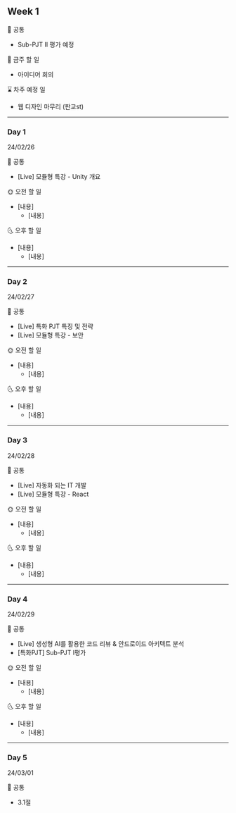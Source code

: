 ## Week 1
<aside>
📢 공통
</aside>

- Sub-PJT Ⅱ 평가 예정

<aside>
🚩 금주 할 일
</aside>

- 아이디어 회의
 
<aside>
⌛ 차주 예정 일
</aside>

- 웹 디자인 마무리 (판교st)
 
---

### Day 1 
24/02/26
<aside>
📢 공통
</aside>

- [Live] 모듈형 특강 - Unity 개요

<aside>
🌞 오전 할 일
</aside>

- [내용]
    - [내용]
 
<aside>
🌜 오후 할 일
</aside>

- [내용]
    - [내용]
 
---


### Day 2 
24/02/27
<aside>
📢 공통
</aside>

- [Live] 특화 PJT 특징 및 전략
- [Live] 모듈형 특강 - 보안

<aside>
🌞 오전 할 일
</aside>

- [내용]
    - [내용]
 
<aside>
🌜 오후 할 일
</aside>

- [내용]
    - [내용]
 
---

### Day 3 
24/02/28
<aside>
📢 공통
</aside>

- [Live] 자동화 되는 IT 개발
- [Live] 모듈형 특강 - React

<aside>
🌞 오전 할 일
</aside>

- [내용]
    - [내용]
 
<aside>
🌜 오후 할 일
</aside>

- [내용]
    - [내용]
 
---

### Day 4 
24/02/29
<aside>
📢 공통
</aside>

- [Live] 생성형 AI를 활용한 코드 리뷰 & 안드로이드 아키텍트 분석
- [특화PJT] Sub-PJT Ⅰ평가

<aside>
🌞 오전 할 일
</aside>

- [내용]
    - [내용]
 
<aside>
🌜 오후 할 일
</aside>

- [내용]
    - [내용]
 
---

### Day 5 
24/03/01
<aside>
📢 공통
</aside>

- 3.1절